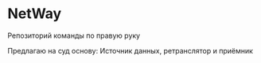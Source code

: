 # NetWay
Репозиторий команды по правую руку

Предлагаю на суд основу: Источник данных, ретранслятор и приёмник
